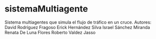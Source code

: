 # sistemaMultiagente

Sistema multiagentes que simula el flujo de tráfico en un cruce. 
Autores: 
David Rodríguez Fragoso
Erick Hernández Silva
Israel Sánchez Miranda 
Renata De Luna Flores
Roberto Valdez Jasso

